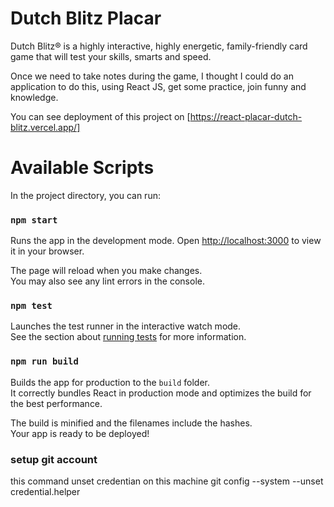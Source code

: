 # Dutch Blitz Placar

Dutch Blitz® is a highly interactive, highly energetic, family-friendly card game that will test your skills, smarts and speed.

Once we need to take notes during the game, I thought I could do an application to do this, using React JS, get some practice, join funny and knowledge.

You can see deployment of this project on
[https://react-placar-dutch-blitz.vercel.app/]


# Available Scripts

In the project directory, you can run:

### `npm start`

Runs the app in the development mode.
Open [http://localhost:3000](http://localhost:3000) to view it in your browser.

The page will reload when you make changes.\
You may also see any lint errors in the console.

### `npm test`

Launches the test runner in the interactive watch mode.\
See the section about [running tests](https://facebook.github.io/create-react-app/docs/running-tests) for more information.

### `npm run build`

Builds the app for production to the `build` folder.\
It correctly bundles React in production mode and optimizes the build for the best performance.

The build is minified and the filenames include the hashes.\
Your app is ready to be deployed!

### setup git account 
this command unset credentian on this machine
git config --system --unset credential.helper